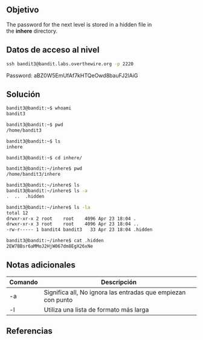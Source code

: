 ## Objetivo
The password for the next level is stored in a hidden file in the **inhere** directory.
## Datos de acceso al nivel
``` cmd
ssh bandit3@bandit.labs.overthewire.org -p 2220
```

Password:  aBZ0W5EmUfAf7kHTQeOwd8bauFJ2lAiG
## Solución

``` bash
bandit3@bandit:~$ whoami
bandit3

bandit3@bandit:~$ pwd
/home/bandit3

bandit3@bandit:~$ ls
inhere

bandit3@bandit:~$ cd inhere/

bandit3@bandit:~/inhere$ pwd
/home/bandit3/inhere

bandit3@bandit:~/inhere$ ls
bandit3@bandit:~/inhere$ ls -a
.  ..  .hidden

bandit3@bandit:~/inhere$ ls -la
total 12
drwxr-xr-x 2 root    root    4096 Apr 23 18:04 .
drwxr-xr-x 3 root    root    4096 Apr 23 18:04 ..
-rw-r----- 1 bandit4 bandit3   33 Apr 23 18:04 .hidden

bandit3@bandit:~/inhere$ cat .hidden
2EW7BBsr6aMMoJ2HjW067dm8EgX26xNe
```
## Notas adicionales

|Comando|Descripción|
|-----------|----------|
|-a |Significa all, No ignora las entradas que empiezan con punto|
|-l |Utiliza una lista de formato más larga|
## Referencias